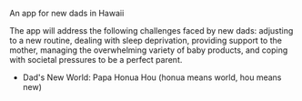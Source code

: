 An app for new dads in Hawaii

The app will address the following challenges faced by new dads: adjusting to a new routine, dealing with sleep deprivation, providing support to the mother, managing the overwhelming variety of baby products, and coping with societal pressures to be a perfect parent.

- Dad's New World: Papa Honua Hou (honua means world, hou means new)